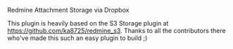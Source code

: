 Redmine Attachment Storage via Dropbox

This plugin is heavily based on the S3 Storage plugin at https://github.com/ka8725/redmine_s3. Thanks to all the contributors there who've made this such an easy plugin to build ;)